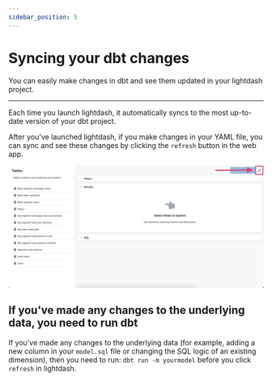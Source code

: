 ```yaml
---
sidebar_position: 5
---
```


# Syncing your dbt changes

You can easily make changes in dbt and see them updated in your lightdash project.

---

Each time you launch lightdash, it automatically syncs to the most up-to-date version of your dbt project.

After you've launched lightdash, if you make changes in your YAML file, you can sync and see these changes by clicking the `refresh` button in the web app.

![screenshot-refresh-dbt](assets/screenshot-refresh-dbt.png)

## If you've made any changes to the underlying data, you need to run dbt

If you've made any changes to the underlying data (for example,  adding a new column in your `model.sql` file or changing the SQL logic of an existing dimension),  then you need to run: `dbt run -m yourmodel` before you click `refresh` in lightdash. 
